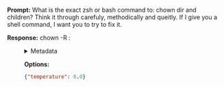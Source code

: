 **Prompt:**
What is the exact zsh or bash command to: chown dir and children? Think it through carefuly, methodically and queitly. If I give you a shell command, I want you to try to fix it.

**Response:**
chown -R <user>:<group> <dir>

<details><summary>Metadata</summary>

- Duration: 1137 ms
- Datetime: 2023-08-06T15:03:56.451958
- Model: gpt-3.5-turbo-0613

</details>

**Options:**
```json
{"temperature": 0.0}
```

